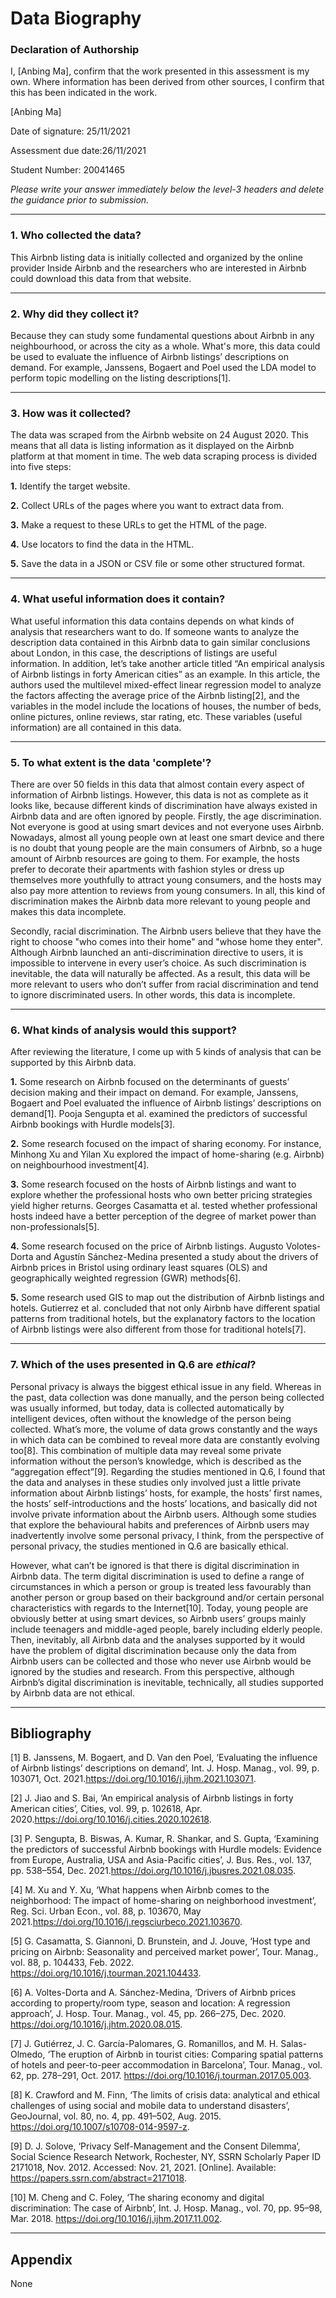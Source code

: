 # Data Biography

### Declaration of Authorship

I, [Anbing Ma], confirm that the work presented in this assessment is my own. Where information has been derived from other sources, I confirm that this has been indicated in the work.

[Anbing Ma]

Date of signature: 25/11/2021

Assessment due date:26/11/2021

Student Number: 20041465

_Please write your answer immediately below the level-3 headers and delete the guidance prior to submission._

---

### 1. Who collected the data?

This Airbnb listing data is initially collected and organized by the online provider Inside Airbnb and the researchers who are interested in Airbnb could download this data from that website. 

---

### 2. Why did they collect it?

Because they can study some fundamental questions about Airbnb in any neighbourhood, or across the city as a whole. What's more, this data could be used to evaluate the influence of Airbnb listings’ descriptions on demand. For example, Janssens, Bogaert and Poel used the LDA model to perform topic modelling on the listing descriptions[1].

---

### 3. How was it collected?

The data was scraped from the Airbnb website on 24 August 2020. This means that all data is listing information as it displayed on the Airbnb platform at that moment in time. The web data scraping process is divided into five steps:

**1.** Identify the target website.

**2.** Collect URLs of the pages where you want to extract data from.

**3.** Make a request to these URLs to get the HTML of the page.

**4.** Use locators to find the data in the HTML.

**5.** Save the data in a JSON or CSV file or some other structured format.

---

### 4. What useful information does it contain?

What useful information this data contains depends on what kinds of analysis that researchers want to do. If someone wants to analyze the description data contained in this Airbnb data to gain similar conclusions about London, in this case, the descriptions of listings are useful information. In addition, let’s take another article titled “An empirical analysis of Airbnb listings in forty American cities” as an example. In this article, the authors used the multilevel mixed-effect linear regression model to analyze the factors affecting the average price of the Airbnb listing[2], and the variables in the model include the locations of houses, the number of beds, online pictures, online reviews, star rating, etc. These variables (useful information) are all contained in this data.

---

### 5. To what extent is the data 'complete'?

There are over 50 fields in this data that almost contain every aspect of information of Airbnb listings. However, this data is not as complete as it looks like, because different kinds of discrimination have always existed in Airbnb data and are often ignored by people.
Firstly, the age discrimination. Not everyone is good at using smart devices and not everyone uses Airbnb. Nowadays, almost all young people own at least one smart device and there is no doubt that young people are the main consumers of Airbnb, so a huge amount of Airbnb resources are going to them. For example, the hosts prefer to decorate their apartments with fashion styles or dress up themselves more youthfully to attract young consumers, and the hosts may also pay more attention to reviews from young consumers. In all, this kind of discrimination makes the Airbnb data more relevant to young people and makes this data incomplete. 

Secondly, racial discrimination. The Airbnb users believe that they have the right to choose "who comes into their home" and "whose home they enter". Although Airbnb launched an anti-discrimination directive to users, it is impossible to intervene in every user’s choice. As such discrimination is inevitable, the data will naturally be affected. As a result, this data will be more relevant to users who don’t suffer from racial discrimination and tend to ignore discriminated users. In other words, this data is incomplete.

---

### 6. What kinds of analysis would this support?

After reviewing the literature, I come up with 5 kinds of analysis that can be supported by this Airbnb data.

**1.** Some research on Airbnb focused on the determinants of guests’ decision making and their impact on demand. For example, Janssens, Bogaert and Poel evaluated the influence of Airbnb listings’ descriptions on demand[1]. Pooja Sengupta et al. examined the predictors of successful Airbnb bookings with Hurdle models[3]. 

**2.** Some research focused on the impact of sharing economy. For instance, Minhong Xu and Yilan Xu explored the impact of home-sharing (e.g. Airbnb) on neighbourhood investment[4].

**3.** Some research focused on the hosts of Airbnb listings and want to explore whether the professional hosts who own better pricing strategies yield higher returns. Georges Casamatta et al. tested whether professional hosts indeed have a better perception of the degree of market power than non-professionals[5].

**4.** Some research focused on the price of Airbnb listings. Augusto Volotes- Dorta and Agustín Sánchez-Medina presented a study about the drivers of Airbnb prices in Bristol using ordinary least squares (OLS) and geographically weighted regression (GWR) methods[6].

**5.** Some research used GIS to map out the distribution of Airbnb listings and hotels. Gutierrez et al. concluded that not only Airbnb have different spatial patterns from traditional hotels, but the explanatory factors to the location of Airbnb listings were also different from those for traditional hotels[7].

---

### 7. Which of the uses presented in Q.6 are _ethical_?

Personal privacy is always the biggest ethical issue in any field. Whereas in the past, data collection was done manually, and the person being collected was usually informed, but today, data is collected automatically by intelligent devices, often without the knowledge of the person being collected. What’s more, the volume of data grows constantly and the ways in which data can be combined to reveal more data are constantly evolving too[8]. This combination of multiple data may reveal some private information without the person’s knowledge, which is described as the “aggregation effect”[9]. Regarding the studies mentioned in Q.6, I found that the data and analyses in these studies only involved just a little private information about Airbnb listings’ hosts, for example, the hosts’ first names, the hosts’ self-introductions and the hosts’ locations, and basically did not involve private information about the Airbnb users. Although some studies that explore the behavioural habits and preferences of Airbnb users may inadvertently involve some personal privacy, I think, from the perspective of personal privacy, the studies mentioned in Q.6 are basically ethical.

However, what can’t be ignored is that there is digital discrimination in Airbnb data. The term digital discrimination is used to define a range of circumstances in which a person or group is treated less favourably than another person or group based on their background and/or certain personal characteristics with regards to the Internet[10]. Today, young people are obviously better at using smart devices, so Airbnb users’ groups mainly include teenagers and middle-aged people, barely including elderly people. Then, inevitably, all Airbnb data and the analyses supported by it would have the problem of digital discrimination because only the data from Airbnb users can be collected and those who never use Airbnb would be ignored by the studies and research. From this perspective, although Airbnb’s digital discrimination is inevitable, technically, all studies supported by Airbnb data are not ethical.

---

## Bibliography

[1]	B. Janssens, M. Bogaert, and D. Van den Poel, ‘Evaluating the influence of Airbnb listings’ descriptions on demand’, Int. J. Hosp. Manag., vol. 99, p. 103071, Oct. 2021.https://doi.org/10.1016/j.ijhm.2021.103071.

[2]	J. Jiao and S. Bai, ‘An empirical analysis of Airbnb listings in forty American cities’, Cities, vol. 99, p. 102618, Apr. 2020.https://doi.org/10.1016/j.cities.2020.102618.

[3]	P. Sengupta, B. Biswas, A. Kumar, R. Shankar, and S. Gupta, ‘Examining the predictors of successful Airbnb bookings with Hurdle models: Evidence from Europe, Australia, USA and Asia-Pacific cities’, J. Bus. Res., vol. 137, pp. 538–554, Dec. 2021.https://doi.org/10.1016/j.jbusres.2021.08.035.

[4]	M. Xu and Y. Xu, ‘What happens when Airbnb comes to the neighborhood: The impact of home-sharing on neighborhood investment’, Reg. Sci. Urban Econ., vol. 88, p. 103670, May 2021.https://doi.org/10.1016/j.regsciurbeco.2021.103670.

[5]	G. Casamatta, S. Giannoni, D. Brunstein, and J. Jouve, ‘Host type and pricing on Airbnb: Seasonality and perceived market power’, Tour. Manag., vol. 88, p. 104433, Feb. 2022. https://doi.org/10.1016/j.tourman.2021.104433.

[6]	A. Voltes-Dorta and A. Sánchez-Medina, ‘Drivers of Airbnb prices according to property/room type, season and location: A regression approach’, J. Hosp. Tour. Manag., vol. 45, pp. 266–275, Dec. 2020. https://doi.org/10.1016/j.jhtm.2020.08.015.

[7]	J. Gutiérrez, J. C. García-Palomares, G. Romanillos, and M. H. Salas-Olmedo, ‘The eruption of Airbnb in tourist cities: Comparing spatial patterns of hotels and peer-to-peer accommodation in Barcelona’, Tour. Manag., vol. 62, pp. 278–291, Oct. 2017. https://doi.org/10.1016/j.tourman.2017.05.003.

[8]	K. Crawford and M. Finn, ‘The limits of crisis data: analytical and ethical challenges of using social and mobile data to understand disasters’, GeoJournal, vol. 80, no. 4, pp. 491–502, Aug. 2015. https://doi.org/10.1007/s10708-014-9597-z.

[9]	D. J. Solove, ‘Privacy Self-Management and the Consent Dilemma’, Social Science Research Network, Rochester, NY, SSRN Scholarly Paper ID 2171018, Nov. 2012. Accessed: Nov. 21, 2021. [Online]. Available: https://papers.ssrn.com/abstract=2171018.

[10] M. Cheng and C. Foley, ‘The sharing economy and digital discrimination: The case of Airbnb’, Int. J. Hosp. Manag., vol. 70, pp. 95–98, Mar. 2018. https://doi.org/10.1016/j.ijhm.2017.11.002.

---

## Appendix

None